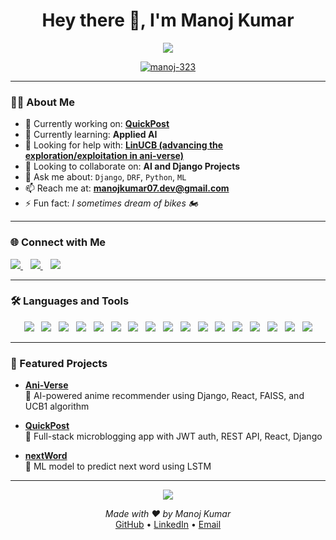 <h1 align="center">Hey there 👋, I'm Manoj Kumar</h1>

<p align="center">
  <img src="https://readme-typing-svg.herokuapp.com?font=Fira+Code&duration=3000&pause=1000&color=00F7FF&center=true&width=435&lines=Python+%7C+Django+%7C+AI+Developer" />
</p>

<p align="center">
  <a href="https://github.com/manoj-323">
    <img src="https://komarev.com/ghpvc/?username=manoj-323&label=Profile%20views&color=0e75b6&style=flat" alt="manoj-323" />
  </a>
</p>

---

### 🧑‍💻 About Me

- 🔭 Currently working on: [**QuickPost**](https://github.com/manoj-323/QuickPost)  
- 🌱 Currently learning: **Applied AI**  
- 🤝 Looking for help with: [**LinUCB (advancing the exploration/exploitation in ani-verse)**](https://github.com/manoj-323/ani-verse)  
- 👯 Looking to collaborate on: **AI and Django Projects**  
- 💬 Ask me about: `Django`, `DRF`, `Python`, `ML`  
- 📫 Reach me at: **manojkumar07.dev@gmail.com**  
- ⚡ Fun fact: *I sometimes dream of bikes 🏍️*

---
### 🌐 Connect with Me

<p align="left">
  <a href="https://linkedin.com/in/manoj-kumar-r323" target="_blank">
    <img src="https://img.shields.io/badge/-Manoj%20Kumar-blue?style=for-the-badge&logo=linkedin&logoColor=white"/>
  </a>
  &nbsp;&nbsp;
  <a href="https://kaggle.com/manojk1323" target="_blank">
    <img src="https://img.shields.io/badge/-Kaggle-%2312100E?style=for-the-badge&logo=kaggle&logoColor=white"/>
  </a>
  &nbsp;&nbsp;
  <a href="https://www.leetcode.com/manoj8437" target="_blank">
    <img src="https://img.shields.io/badge/-LeetCode-FFA116?style=for-the-badge&logo=leetcode&logoColor=black"/>
  </a>
</p>

---

### 🛠️ Languages and Tools

<p align="center">
  <a href="#"><img src="https://img.shields.io/badge/Python-3670A0?style=for-the-badge&logo=python&logoColor=white" /></a>
  &nbsp;
  <a href="#"><img src="https://img.shields.io/badge/Django-092E20?style=for-the-badge&logo=django&logoColor=white" /></a>
  &nbsp;
  <a href="#"><img src="https://img.shields.io/badge/JavaScript-323330?style=for-the-badge&logo=javascript&logoColor=F7DF1E" /></a>
  &nbsp;
  <a href="#"><img src="https://img.shields.io/badge/React-20232A?style=for-the-badge&logo=react&logoColor=61DAFB" /></a>
  &nbsp;
  <a href="#"><img src="https://img.shields.io/badge/HTML5-E34F26?style=for-the-badge&logo=html5&logoColor=white" /></a>
  &nbsp;
  <a href="#"><img src="https://img.shields.io/badge/CSS3-1572B6?style=for-the-badge&logo=css3&logoColor=white" /></a>
  &nbsp;
  <a href="#"><img src="https://img.shields.io/badge/MySQL-00000F?style=for-the-badge&logo=mysql&logoColor=white" /></a>
  &nbsp;
  <a href="#"><img src="https://img.shields.io/badge/SQLite-07405E?style=for-the-badge&logo=sqlite&logoColor=white" /></a>
  &nbsp;
  <a href="#"><img src="https://img.shields.io/badge/Git-F05032?style=for-the-badge&logo=git&logoColor=white" /></a>
  &nbsp;
  <a href="#"><img src="https://img.shields.io/badge/Flask-000000?style=for-the-badge&logo=flask&logoColor=white" /></a>
  &nbsp;
  <a href="#"><img src="https://img.shields.io/badge/Tailwind_CSS-38B2AC?style=for-the-badge&logo=tailwind-css&logoColor=white" /></a>
  &nbsp;
  <a href="#"><img src="https://img.shields.io/badge/Pandas-150458?style=for-the-badge&logo=pandas&logoColor=white" /></a>
  &nbsp;
  <a href="#"><img src="https://img.shields.io/badge/TensorFlow-FF6F00?style=for-the-badge&logo=tensorflow&logoColor=white" /></a>
  &nbsp;
  <a href="#"><img src="https://img.shields.io/badge/C++-00599C?style=for-the-badge&logo=c%2B%2B&logoColor=white" /></a>
  &nbsp;
  <a href="#"><img src="https://img.shields.io/badge/Postman-FF6C37?style=for-the-badge&logo=postman&logoColor=white" /></a>
  &nbsp;
  <a href="#"><img src="https://img.shields.io/badge/scikit--learn-F7931E?style=for-the-badge&logo=scikit-learn&logoColor=white" /></a>
  &nbsp;
  <a href="#"><img src="https://img.shields.io/badge/Seaborn-4584b6?style=for-the-badge&logo=seaborn&logoColor=white" /></a>
</p>

---

### 🚀 Featured Projects

- [**Ani-Verse**](https://github.com/manoj-323/ani-verse)  
  🔸 AI-powered anime recommender using Django, React, FAISS, and UCB1 algorithm

- [**QuickPost**](https://github.com/manoj-323/QuickPost)  
  🔸 Full-stack microblogging app with JWT auth, REST API, React, Django

- [**nextWord**](https://github.com/manoj-323/nextWord)  
  🔸 ML model to predict next word using LSTM

---
<p align="center">
  <img src="https://readme-typing-svg.herokuapp.com?font=Fira+Code&pause=1000&color=00F7FF&center=true&vCenter=true&width=435&lines=Thanks+for+visiting+my+profile!;Happy+coding+💻" />
</p>

<p align="center">
  <i>Made with ❤️ by Manoj Kumar</i><br/>
  <a href="https://github.com/manoj-323">GitHub</a> • 
  <a href="https://linkedin.com/in/manoj-kumar-r323">LinkedIn</a> • 
  <a href="mailto:manojkumar07.dev@gmail.com">Email</a>
</p>
